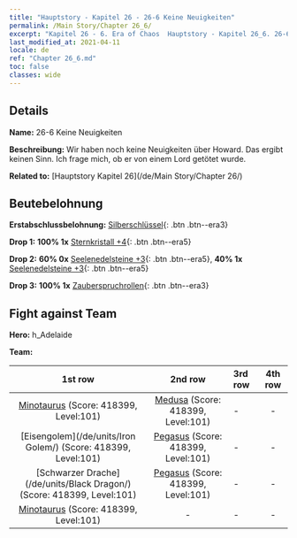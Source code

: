 ```yaml
---
title: "Hauptstory - Kapitel 26 - 26-6 Keine Neuigkeiten"
permalink: /Main Story/Chapter 26_6/
excerpt: "Kapitel 26 - 6. Era of Chaos  Hauptstory - Kapitel 26_6. 26-6 Keine Neuigkeiten"
last_modified_at: 2021-04-11
locale: de
ref: "Chapter 26_6.md"
toc: false
classes: wide
---
```


## Details

 **Name:** 26-6 Keine Neuigkeiten

 **Beschreibung:** Wir haben noch keine Neuigkeiten über Howard. Das ergibt keinen Sinn. Ich frage mich, ob er von einem Lord getötet wurde.

 **Related to:** [Hauptstory Kapitel 26](/de/Main Story/Chapter 26/)

## Beutebelohnung

 **Erstabschlussbelohnung:** [Silberschlüssel](/de/Items/con_693/){: .btn .btn--era3}

 **Drop 1:** **100% 1x** [Sternkristall +4](/de/Items/mat_94/){: .btn .btn--era5}

 **Drop 2:** **60% 0x** [Seelenedelsteine +3](/de/Items/mat_86/){: .btn .btn--era5}, **40% 1x** [Seelenedelsteine +3](/de/Items/mat_86/){: .btn .btn--era5}

 **Drop 3:** **100% 1x** [Zauberspruchrollen](/de/Items/con_694/){: .btn .btn--era3}


## Fight against Team
 **Hero:** h_Adelaide

 **Team:**


  | 1st row | 2nd row | 3rd row | 4th row |
  |:----:|:----:|:----|:----:|
  | [Minotaurus](/de/units/Minotaur/) (Score: 418399, Level:101)  | [Medusa](/de/units/Medusa/) (Score: 418399, Level:101)  | - | - |
  | [Eisengolem](/de/units/Iron Golem/) (Score: 418399, Level:101)  | [Pegasus](/de/units/Pegasus/) (Score: 418399, Level:101)  | - | - |
  | [Schwarzer Drache](/de/units/Black Dragon/) (Score: 418399, Level:101)  | [Pegasus](/de/units/Pegasus/) (Score: 418399, Level:101)  | - | - |
  | [Minotaurus](/de/units/Minotaur/) (Score: 418399, Level:101)  | - | - | - |


